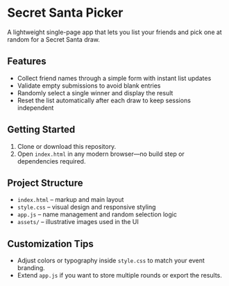 # Secret Santa Picker

A lightweight single-page app that lets you list your friends and pick one at random for a Secret Santa draw.

## Features
- Collect friend names through a simple form with instant list updates
- Validate empty submissions to avoid blank entries
- Randomly select a single winner and display the result
- Reset the list automatically after each draw to keep sessions independent

## Getting Started
1. Clone or download this repository.
2. Open `index.html` in any modern browser—no build step or dependencies required.

## Project Structure
- `index.html` – markup and main layout
- `style.css` – visual design and responsive styling
- `app.js` – name management and random selection logic
- `assets/` – illustrative images used in the UI

## Customization Tips
- Adjust colors or typography inside `style.css` to match your event branding.
- Extend `app.js` if you want to store multiple rounds or export the results.
